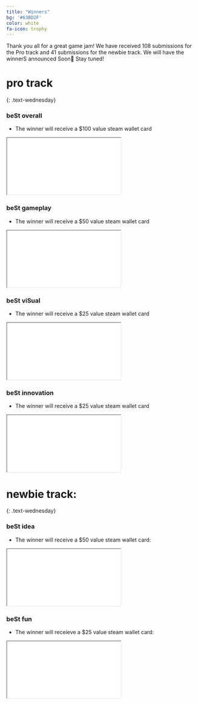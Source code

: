 ```yaml
---
title: "Winners"
bg: '#63BD2F'
color: white
fa-icon: trophy
---
```


Thank you all for a great game jam! We have received 108 submissions for the Pro track and 41 submissions for the newbie track. We will have the winnerS announced Soon🥇 Stay tuned!

# pro track
{: .text-wednesday}


### beSt overall 
- The winner will receive a $100 value steam wallet card

<div class="icontain">
  <iframe src="//www.youtube.com/embed/8yis7GzlXNM" allowfullscreen></iframe>
</div>

### beSt gameplay 

- The winner will receive a $50 value steam wallet card

<div class="icontain">
  <iframe src="//www.youtube.com/embed/8yis7GzlXNM" allowfullscreen></iframe>
</div>

### beSt viSual 

- The winner will receive a $25 value steam wallet card

<div class="icontain">
  <iframe src="//www.youtube.com/embed/8yis7GzlXNM" allowfullscreen></iframe>
</div>

### beSt innovation 

- The winner will receive a $25 value steam wallet card

<div class="icontain">
  <iframe src="//www.youtube.com/embed/8yis7GzlXNM" allowfullscreen></iframe>
</div>


# newbie track:
{: .text-wednesday}

### beSt idea

- The winner will receive a $50 value steam wallet card:

<div class="icontain">
  <iframe src="//www.youtube.com/embed/8yis7GzlXNM" allowfullscreen></iframe>
</div>

### beSt fun

- The winner will receieve a $25 value steam wallet card:

<div class="icontain">
  <iframe src="//www.youtube.com/embed/8yis7GzlXNM" allowfullscreen></iframe>
</div>
